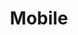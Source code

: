---
layout: category_index
title: Mobile
category: design
permalink: /mobile/
intro: Des articles et des showcases concernant le design mobile.
text-twtr: En train d'explorer les articles design mobile — @MagDuWebdesign
---